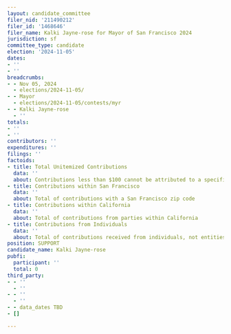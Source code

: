 ```yaml
---
layout: candidate_committee
filer_nid: '211490212'
filer_id: '1468646'
filer_name: Kalki Jayne-rose for Mayor of San Francisco 2024
jurisdiction: sf
committee_type: candidate
election: '2024-11-05'
dates:
- ''
- ''
breadcrumbs:
- - Nov 05, 2024
  - elections/2024-11-05/
- - Mayor
  - elections/2024-11-05/contests/myr
- - Kalki Jayne-rose
  - ''
totals:
- ''
- ''
contributors: ''
expenditures: ''
filings: ''
factoids:
- title: Total Unitemized Contributions
  data: ''
  about: Contributions less than $100 cannot be attributed to a specific individual
- title: Contributions within San Francisco
  data: ''
  about: Total of contributions with a San Francisco zip code
- title: Contributions within California
  data: ''
  about: Total of contributions from parties within California
- title: Contributions from Individuals
  data: ''
  about: Total of contributions received from individuals, not entities
position: SUPPORT
candidate_name: Kalki Jayne-rose
pubfi:
  participant: ''
  total: 0
third_party:
- - ''
  - ''
- - ''
  - ''
- - data_dates TBD
- []

---
```


